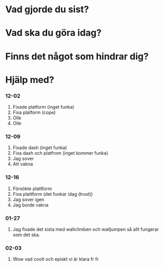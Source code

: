# Vad gjorde du sist?
# Vad ska du göra idag?
# Finns det något som hindrar dig?
# Hjälp med?

### 12-02
1. Fixade platform (inget funka)
2. Fixa platform (cope)
3. Olle
4. Olle

### 12-09
1. Fixade dash (inget funka)
2. Fixa dash och platfrom (inget kommer funka)
3. Jag sover
4. Att vakna

### 12-16
1. Försökte plattform
2. Fixa plattform (det funkar idag (trust))
3. Jag sover igen
4. Jag borde vakna

### 01-27
1. Jag fixade det sista med wallclimben och walljumpen så allt fungerar som det ska.  

### 02-03
1. Wow vad coolt och episkt vi är klara fr fr